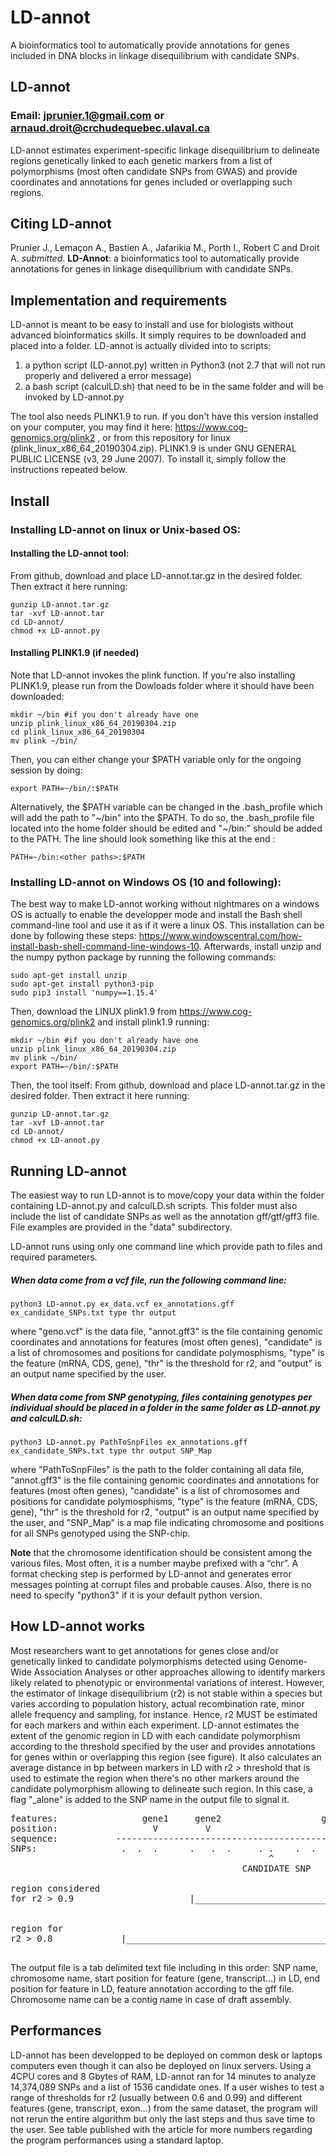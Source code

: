 # LD-annot
A bioinformatics tool to automatically provide annotations for genes included in DNA blocks in linkage disequilibrium with candidate SNPs.
## LD-annot
### Email: jprunier.1@gmail.com or arnaud.droit@crchudequebec.ulaval.ca

LD-annot estimates experiment-specific linkage disequilibrium to delineate regions genetically linked to each genetic markers from a list of polymorphisms (most often candidate SNPs from GWAS) and provide coordinates and annotations for genes included or overlapping such regions.


## Citing LD-annot
Prunier J., Lemaçon A., Bastien A., Jafarikia M., Porth I., Robert C and Droit A. _submitted_. **LD-Annot**: a bioinformatics tool to automatically provide annotations for genes in linkage disequilibrium with candidate SNPs.


## Implementation and requirements
LD-annot is meant to be easy to install and use for biologists without advanced bioinformatics skills. It simply requires to be downloaded and placed into a folder. LD-annot is actually divided into to scripts:
1) a python script (LD-annot.py) written in Python3 (not 2.7 that will not run properly and delivered a error message)
2) a bash script (calculLD.sh) that need to be in the same folder and will be invoked by LD-annot.py

The tool also needs PLINK1.9 to run. If you don't have this version installed on your computer, you may find it here: https://www.cog-genomics.org/plink2 , or from this repository for linux (plink_linux_x86_64_20190304.zip). PLINK1.9 is under GNU GENERAL PUBLIC LICENSE (v3, 29 June 2007).
To install it, simply follow the instructions repeated below.


## Install
### Installing LD-annot on linux or Unix-based OS:
#### Installing the LD-annot tool:
From github, download and place LD-annot.tar.gz in the desired folder.
Then extract it here running:
```
gunzip LD-annot.tar.gz
tar -xvf LD-annot.tar
cd LD-annot/
chmod +x LD-annot.py
```

#### Installing PLINK1.9 (if needed)
Note that LD-annot invokes the plink function. If you're also installing PLINK1.9, please run from the Dowloads folder where it should have been downloaded:
```
mkdir ~/bin #if you don't already have one
unzip plink_linux_x86_64_20190304.zip
cd plink_linux_x86_64_20190304
mv plink ~/bin/
```

Then, you can either change your $PATH variable only for the ongoing session by doing:
```
export PATH=~/bin/:$PATH
```

Alternatively, the $PATH variable can be changed in the .bash_profile which will add the path to "\~/bin" into the $PATH. To do so, the .bash_profile file located into the home folder should be edited and "~/bin:" should be added to the PATH. The line should look something like this at the end :

```
PATH=~/bin:<other paths>:$PATH

```
### Installing LD-annot on Windows OS (10 and following):
The best way to make LD-annot working without nightmares on a windows OS is actually to enable the developper mode and install the Bash shell command-line tool and use it as if it were a linux OS.
This installation can be done by following these steps: https://www.windowscentral.com/how-install-bash-shell-command-line-windows-10.
Afterwards, install unzip and the numpy python package by running the following commands:
```
sudo apt-get install unzip
sudo apt-get install python3-pip
sudo pip3 install 'numpy==1.15.4'
```
Then, download the LINUX plink1.9 from https://www.cog-genomics.org/plink2 and install plink1.9 running:
```
mkdir ~/bin #if you don't already have one
unzip plink_linux_x86_64_20190304.zip
mv plink ~/bin/
export PATH=~/bin/:$PATH
```

Then, the tool itself:
From github, download and place LD-annot.tar.gz in the desired folder. Then extract it here running:
```
gunzip LD-annot.tar.gz
tar -xvf LD-annot.tar
cd LD-annot/
chmod +x LD-annot.py
```


## Running LD-annot
The easiest way to run LD-annot is to move/copy your data within the folder containing LD-annot.py and calculLD.sh scripts. This folder must also include the list of candidate SNPs as well as the annotation gff/gtf/gff3 file. File examples are provided in the "data" subdirectory.

LD-annot runs using only one command line which provide path to files and required parameters.

##### When data come from a vcf file, run the following command line:
```
python3 LD-annot.py ex_data.vcf ex_annotations.gff ex_candidate_SNPs.txt type thr output
```
where "geno.vcf" is the data file, "annot.gff3" is the file containing genomic coordinates and annotations for features (most often genes), "candidate" is a list of chromosomes and positions for candidate polymosphisms, "type" is the feature (mRNA, CDS, gene), "thr" is the threshold for r2, and "output" is an output name specified by the user.



##### When data come from SNP genotyping, files containing genotypes per individual should be placed in a folder in the same folder as LD-annot.py and calculLD.sh:
```
python3 LD-annot.py PathToSnpFiles ex_annotations.gff ex_candidate_SNPs.txt type thr output SNP_Map
```
where "PathToSnpFiles" is the path to the folder containing all data file, "annot.gff3" is the file containing genomic coordinates and annotations for features (most often genes), "candidate" is a list of chromosomes and positions for candidate polymosphisms, "type" is the feature (mRNA, CDS, gene), "thr" is the threshold for r2, "output" is an output name specified by the user, and "SNP_Map" is a map file indicating chromosome and positions for all SNPs genotyped using the SNP-chip.


**Note** that the chromosome identification should be consistent among the various files. Most often, it is a number maybe prefixed with a “chr”. A format checking step is performed by LD-annot and generates error messages pointing at corrupt files and probable causes.
Also, there is no need to specify "python3" if it is your default python version.



## How LD-annot works

Most researchers want to get annotations for genes close and/or genetically linked to candidate polymorphisms detected using Genome-Wide Association Analyses or other approaches allowing to identify markers likely related to phenotypic or environmental variations of interest. However, the estimator of linkage disequilibrium (r2) is not stable within a species but varies according to population history, actual recombination rate, minor allele frequency and sampling, for instance. Hence, r2 MUST be estimated for each markers and within each experiment.
LD-annot estimates the extent of the genomic region in LD with each candidate polymorphism according to the threshold specified by the user and provides annotations for genes within or overlapping this region (see figure). It also calculates an average distance in bp between markers in LD with r2 > threshold that is used to estimate the region when there's no other markers around the candidate polymorphism allowing to delineate such region. In this case, a flag "\_alone" is added to the SNP name in the output file to signal it.


<pre>
features:                gene1     gene2                   gene3         gene4  
position:                  V         V                       V             V    
sequence:           ------------------------------------------------------------
SNPs:                .  .  .      .   .  .     . .    .  .  ..  . .   .     .  .
                                                 ^
                                            CANDIDATE SNP

region considered
for r2 > 0.9                      |________________________________|  


region for
r2 > 0.8             |__________________________________________________________|

</pre>


The output file is a tab delimited text file including in this order: SNP name, chromosome name, start position for feature (gene, transcript...) in LD, end position for feature in LD, feature annotation according to the gff file.
Chromosome name can be a contig name in case of draft assembly.

## Performances
LD-annot has been developped to be deployed on common desk or laptops computers even though it can also be deployed on linux servers. Using a 4CPU cores and 8 Gbytes of RAM, LD-annot ran for 14 minutes to analyze 14,374,089 SNPs and a list of 1536 candidate ones. If a user wishes to test a range of thresholds for r2 (usually between 0.6 and 0.99) and different features (gene, transcript, exon...) from the same dataset, the program will not rerun the entire algorithm but only the last steps and thus save time to the user. See table published with the article for more numbers regarding the program performances using a standard laptop.





